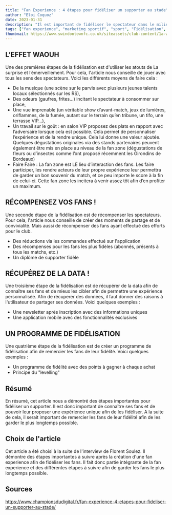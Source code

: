 ```yaml
---
title: "Fan Experience : 4 étapes pour fidéliser un supporter au stade"
author: "Eloi Coquoz"
date: 2023-01-31
description: "Il est important de fidéliser le spectateur dans le milieu sportif. Voici donc 4 étapes pour fidéliser un supporter au stade."
tags: ["fan experience", "marketing sportif", "sport", "Fidélisation", "spectateur"]
thumbnail: https://www.swindontownfc.co.uk/siteassets/club-content/1a-website-update/swindon_cheltenham_c3_0005.jpg/Large
---
```


## L’EFFET WAOUH
Une des premières étapes de la fidélisation est d'utiliser les atouts de La surprise et l’émerveillement. Pour cela, l'article nous conseille de jouer avec tous les sens des spectateurs. Voici les différents moyens de faire cela :
- De la musique (une scène sur le parvis avec plusieurs jeunes talents locaux sélectionnés sur les RS),
- Des odeurs (gaufres, frites…) incitant le spectateur à consommer sur place,
- Une vue imprenable (un véritable show d’avant-match, jeux de lumières, oriflammes, de la fumée, autant sur le terrain qu’en tribune, un tifo, une terrasse VIP…),
- Un travail sur le goût : en salon VIP proposez des plats en rapport avec l’adversaire lorsque cela est possible. Cela permet de personnaliser l’expérience et de la rendre unique. Cela lui donne une valeur ajoutée. Quelques dégustations originales via des stands partenaires peuvent également être mis en place au niveau de la fan zone (dégustations de fleurs ou d’insectes comme l’ont proposé récemment les Girondins de Bordeaux)
- Faire Faire : La fan zone est LE lieu d’interaction des fans. Les faire participer, les rendre acteurs de leur propre expérience leur permettra de garder un bon souvenir du match, et ce peu importe le score à la fin de celui-ci. Cette fan zone les incitera à venir assez tôt afin d’en profiter un maximum.

## RÉCOMPENSEZ VOS FANS ! 
Une seconde étape de la fidélisation est de récompenser les spectateurs. Pour cela, l'article nous conseille de créer des moments de partage et de convivialité. Mais aussi de récompenser des fans ayant effectué des efforts pour le club.

- Des réductions via les commandes effectué sur l'application
- Des récompenses pour les fans les plus fidèles (abonnés, présents à tous les matchs, etc.)
- Un diplôme de supporter fidèle

## RÉCUPÉREZ DE LA DATA ! 
Une troisième étape de la fidélisation est de récupérer de la data afin de connaître ses fans et de mieux les cibler afin de permettre une expérience personnalisée. Afin de récuperer des données, il faut donner des raisons à l'utilisateur de partager ses données. Voici quelques exemples :

- Une newsletter après inscription avec des informations uniques
- Une application mobile avec des fonctionnalités exclusives

## UN PROGRAMME DE FIDÉLISATION
Une quatrième étape de la fidélisation est de créer un programme de fidélisation afin de remercier les fans de leur fidélité. Voici quelques exemples :

- Un programme de fidélité avec des points à gagner à chaque achat
- Principe du "levelling"


## Résumé
En résumé, cet article nous a démontré des étapes importantes pour fidéliser un supporter. Il est donc important de connaître ses fans et de pouvoir leur proposer une expérience unique afin de les fidéliser. A la suite de cela, il serait important de remercier les fans de leur fidélité afin de les garder le plus longtemps possible.


## Choix de l'article
Cet article a été choisi à la suite de l'interview de Florent Soulez. Il démontre des étapes importantes à suivre après la création d'une fan experience afin de fidéliser les fans. Il fait donc partie intégrante de la fan experience et des différentes étapes à suivre afin de garder les fans le plus longtemps possible.

## Sources
https://www.championsdudigital.fr/fan-experience-4-etapes-pour-fideliser-un-supporter-au-stade/


